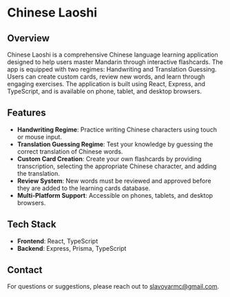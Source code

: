 # Chinese Laoshi

## Overview
Chinese Laoshi is a comprehensive Chinese language learning application designed to help users master Mandarin through interactive flashcards. The app is equipped with two regimes: Handwriting and Translation Guessing. Users can create custom cards, review new words, and learn through engaging exercises. The application is built using React, Express, and TypeScript, and is available on phone, tablet, and desktop browsers.

## Features
- **Handwriting Regime**: Practice writing Chinese characters using touch or mouse input.
- **Translation Guessing Regime**: Test your knowledge by guessing the correct translation of Chinese words.
- **Custom Card Creation**: Create your own flashcards by providing transcription, selecting the appropriate Chinese character, and adding the translation.
- **Review System**: New words must be reviewed and approved before they are added to the learning cards database.
- **Multi-Platform Support**: Accessible on phones, tablets, and desktop browsers.

## Tech Stack
- **Frontend**: React, TypeScript
- **Backend**: Express, Prisma, TypeScript

## Contact
For questions or suggestions, please reach out to slavoyarmc@gmail.com.
